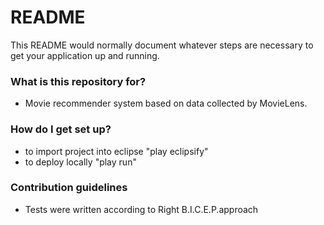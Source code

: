 # README #

This README would normally document whatever steps are necessary to get your application up and running.

### What is this repository for? ###

* Movie recommender system based on data collected by MovieLens. 

### How do I get set up? ###

* to import project into eclipse "play eclipsify"
* to deploy locally "play run"

### Contribution guidelines ###

* Tests were written according to Right B.I.C.E.P.approach